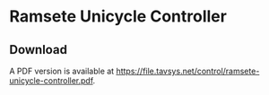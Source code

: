 # Ramsete Unicycle Controller

## Download

A PDF version is available at https://file.tavsys.net/control/ramsete-unicycle-controller.pdf.
